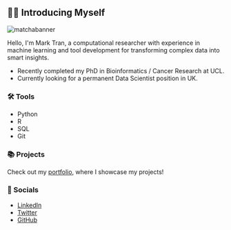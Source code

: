 ## 🙋‍♂️ Introducing Myself

![matchabanner](https://github.com/user-attachments/assets/af8bd11d-27ce-4b91-9d86-d9c599483478)

Hello, I'm Mark Tran, a computational researcher with experience in machine learning and tool development for transforming complex data into smart insights.

- Recently completed my PhD in Bioinformatics / Cancer Research at UCL.
- Currently looking for a permanent Data Scientist position in UK.

### 🛠️ Tools
- Python
- R
- SQL
- Git

### 📚 Projects
Check out my [portfolio](https://marktranhs.github.io), where I showcase my projects!


### 👋 Socials
- [LinkedIn](http://linkedin.com/in/marktranhs)
- [Twitter](https://x.com/MarkTranHS)
- [GitHub](http://github.com/MarkTranHS)
